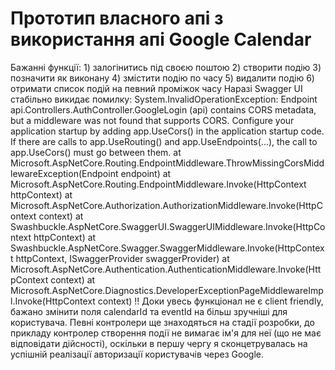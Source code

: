# Прототип власного апі з використання апі Google Calendar
Бажанні функції: 1) залогінитись під своєю поштою
                 2) створити подію
                 3) позначити як виконану
                 4) змістити подію по часу
                 5) видалити подію
                 6) отримати список подій на певний проміжок часу
Наразі Swagger UI стабільно викидає помилку:
System.InvalidOperationException: Endpoint api.Controllers.AuthController.GoogleLogin (api) contains CORS metadata, but a middleware was not found that supports CORS.
Configure your application startup by adding app.UseCors() in the application startup code. If there are calls to app.UseRouting() and app.UseEndpoints(...), the call to app.UseCors() must go between them.
   at Microsoft.AspNetCore.Routing.EndpointMiddleware.ThrowMissingCorsMiddlewareException(Endpoint endpoint)
   at Microsoft.AspNetCore.Routing.EndpointMiddleware.Invoke(HttpContext httpContext)
   at Microsoft.AspNetCore.Authorization.AuthorizationMiddleware.Invoke(HttpContext context)
   at Swashbuckle.AspNetCore.SwaggerUI.SwaggerUIMiddleware.Invoke(HttpContext httpContext)
   at Swashbuckle.AspNetCore.Swagger.SwaggerMiddleware.Invoke(HttpContext httpContext, ISwaggerProvider swaggerProvider)
   at Microsoft.AspNetCore.Authentication.AuthenticationMiddleware.Invoke(HttpContext context)
   at Microsoft.AspNetCore.Diagnostics.DeveloperExceptionPageMiddlewareImpl.Invoke(HttpContext context)
!! Доки увесь функціонал не є client friendly, бажано змінити поля calendarId та eventId на більш зручніші для користувача. Певні контролери ще знаходяться на стадії розробки, до прикладу контролер створення події не вимагає ім'я для неї (що не має відповідати дійсності), оскільки в першу чергу я сконцетрувалась на успішній реалізації авторизації користувачів через Google.
